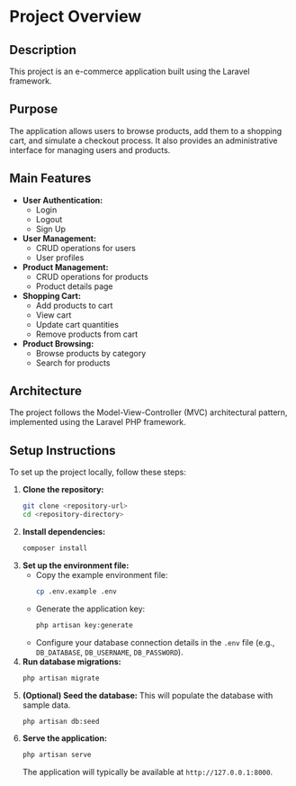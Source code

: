 # Project Overview

## Description

This project is an e-commerce application built using the Laravel framework.

## Purpose

The application allows users to browse products, add them to a shopping cart, and simulate a checkout process. It also provides an administrative interface for managing users and products.

## Main Features

*   **User Authentication:**
    *   Login
    *   Logout
    *   Sign Up
*   **User Management:**
    *   CRUD operations for users
    *   User profiles
*   **Product Management:**
    *   CRUD operations for products
    *   Product details page
*   **Shopping Cart:**
    *   Add products to cart
    *   View cart
    *   Update cart quantities
    *   Remove products from cart
*   **Product Browsing:**
    *   Browse products by category
    *   Search for products

## Architecture

The project follows the Model-View-Controller (MVC) architectural pattern, implemented using the Laravel PHP framework.

## Setup Instructions

To set up the project locally, follow these steps:

1.  **Clone the repository:**
    ```bash
    git clone <repository-url>
    cd <repository-directory>
    ```
2.  **Install dependencies:**
    ```bash
    composer install
    ```
3.  **Set up the environment file:**
    *   Copy the example environment file:
        ```bash
        cp .env.example .env
        ```
    *   Generate the application key:
        ```bash
        php artisan key:generate
        ```
    *   Configure your database connection details in the `.env` file (e.g., `DB_DATABASE`, `DB_USERNAME`, `DB_PASSWORD`).
4.  **Run database migrations:**
    ```bash
    php artisan migrate
    ```
5.  **(Optional) Seed the database:**
    This will populate the database with sample data.
    ```bash
    php artisan db:seed
    ```
6.  **Serve the application:**
    ```bash
    php artisan serve
    ```
    The application will typically be available at `http://127.0.0.1:8000`.
